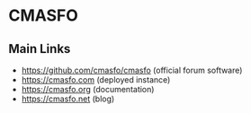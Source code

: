 
# CMASFO

## Main Links

* https://github.com/cmasfo/cmasfo (official forum software)
* https://cmasfo.com (deployed instance)
* https://cmasfo.org (documentation)
* https://cmasfo.net (blog)
